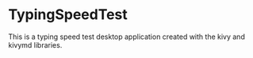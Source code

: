 # TypingSpeedTest
This is a typing speed test desktop application created with the kivy and kivymd libraries. 
